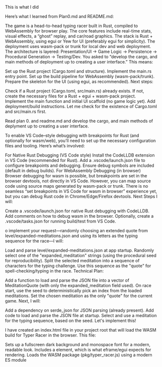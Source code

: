 This is what I did

Here’s what I learned from Plan0.md and README.md:

The game is a head-to-head typing racer built in Rust, compiled to WebAssembly for browser play.
The core features include real-time stats, visual effects, a “ghost” replay, and car/road graphics.
The stack is Rust + WebAssembly, using egui or Yew for UI (preferably egui for simplicity).
The deployment uses wasm-pack or trunk for local dev and web deployment.
The architecture is layered: Presentation/UI → Game Logic → Persistence → Procedural Generation → Testing/Dev.
You asked to “develop the cargo, and main methods of deployment up to creating a user interface.”
This means:

Set up the Rust project (Cargo.toml and structure).
Implement the main.rs entry point.
Set up the build pipeline for WebAssembly (wasm-pack/trunk).
Prepare the skeleton for the UI (using egui, as recommended).
Next steps:

Check if a Rust project (Cargo.toml, src/main.rs) already exists.
If not, create the necessary files for a Rust + egui + wasm-pack project.
Implement the main function and initial UI scaffold (no game logic yet).
Add deployment/build instructions.
Let me check for the existence of Cargo.toml and src/main.rs first.



Read plan 0. and readme.md and develop the cargo, and main methods of deplyment up to creating a user interface. 



To enable VS Code–style debugging with breakpoints for Rust (and optionally for wasm/web), you’ll need to set up the necessary configuration files and tooling. Here’s what’s involved:

For Native Rust Debugging (VS Code style)
Install the CodeLLDB extension in VS Code (recommended for Rust).
Add a .vscode/launch.json file to configure breakpoints and debugging.
Ensure debug symbols are included (default in debug builds).
For WebAssembly Debugging (in browser)
Browser debugging for wasm is possible, but breakpoints are set in the browser devtools, not directly in VS Code. However, you can map source code using source maps generated by wasm-pack or trunk.
There is no seamless “set breakpoints in VS Code for wasm in browser” experience yet, but you can debug Rust code in Chrome/Edge/Firefox devtools.
Next Steps
I will:

Create a .vscode/launch.json for native Rust debugging with CodeLLDB.
Add comments on how to debug wasm in the browser.
Optionally, create a .vscode/tasks.json for running build/test from VS Code.


o implement your request—randomly choosing an extended quote from level/expanded-meditations.json and using its letters as the typing sequence for the race—I will:

Load and parse level/expanded-meditations.json at app startup.
Randomly select one of the "expanded_meditation" strings (using the procedural seed for reproducibility).
Split the selected meditation into a sequence of characters for the typing challenge.
Use this sequence as the "quote" for spell-checking/typing in the race.
Technical Plan:

Add a function to load and parse the JSON file into a vector of MeditationQuote (with only the expanded_meditation field used).
On race start, use the seed to deterministically pick an index from the loaded meditations.
Set the chosen meditation as the only "quote" for the current game.
Next, I will:

Add a dependency on serde_json for JSON parsing (already present).
Add code to load and parse the JSON file at startup.
Select and use a meditation for the typing sequence, based on the seed.
Let's implement this!


I have created an index.html file in your project root that will load the WASM build for Typer Racer in the browser. This file:

Sets up a fullscreen dark background and monospace font for a modern, readable look.
Includes a <canvas id="the_canvas_id"> element, which is what eframe/egui expects for rendering.
Loads the WASM package (pkg/typer_racer.js) using a modern ES module <script type="module"> and calls its init() function.
Handles errors gracefully in the browser console.
You can now:

Run trunk serve or open index.html with a local server to view your WASM build in the browser.
The error about missing index.html should be resolved.
If you need further tweaks to the HTML, want a loading spinner, favicon, or want to customize the web experience, just let me know!

we currently have a build error, but we never finished the UI. or the game. First we wanted to be able to build the interface, but currrently we seems to have a working ui in rust, but with a UI with a simple text, which we want to be the same as the one in the desktop application, and unified codebase where we can use both the system binary and have a warm target deployed with help of hosting via trunk serve via localhost.  Read all the markdown *.md files as requiremnets for design. We want to start bur right now we are stuck at calling start because a large refactor needs to occur. 

